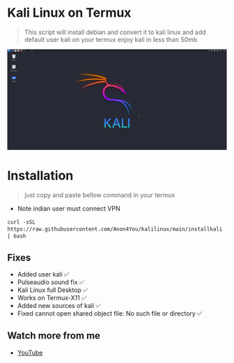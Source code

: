 # Kali Linux on Termux 
> This script will install debian and convert it to kali linux and add default user kali on your termux enjoy kali in less than 50mb

<img src="assets/ss.png"/>

# Installation
> just copy and paste bellow command in your termux 
* Note indian user must connect VPN
```
curl -sSL https://raw.githubusercontent.com/Anon4You/kalilinux/main/installkali | bash
```
## Fixes 
* Added user kali ✅
* Pulseaudio sound fix ✅
* Kali Linux full Desktop ✅
* Works on Termux-X11 ✅
* Added new sources of kali ✅
* Fixed cannot open shared object file: No such file or directory ✅

## Watch more from me 
* [YouTube](https://www.youtube.com/@alienkrishnorg) 
